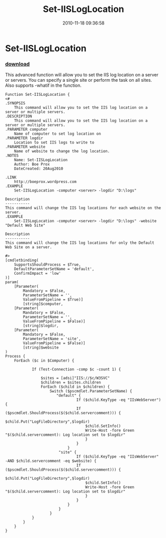 ﻿---
pid:            2374
parent:         0
children:       
poster:         Boe Prox
title:          Set-IISLogLocation
date:           2010-11-18 09:36:58
description:    This advanced function will allow you to set the IIS log location on a server or servers.  You can specify a single site or perform the task on all sites. Also supports -whatif in the function.

format:         posh
---

# Set-IISLogLocation

### [download](2374.ps1)  

This advanced function will allow you to set the IIS log location on a server or servers.  You can specify a single site or perform the task on all sites. Also supports -whatif in the function.


```posh
Function Set-IISLogLocation {
<#  
.SYNOPSIS  
    This command will allow you to set the IIS log location on a server or multiple servers.
.DESCRIPTION
    This command will allow you to set the IIS log location on a server or multiple servers.    
.PARAMETER computer
    Name of computer to set log location on
.PARAMETER logdir
    Location to set IIS logs to write to 
.PARAMETER website
    Name of website to change the log location.       
.NOTES  
    Name: Set-IISLogLocation
    Author: Boe Prox
    DateCreated: 20Aug2010 
         
.LINK  
    http://boeprox.wordpress.com
.EXAMPLE  
    Set-IISLogLocation -computer <server> -logdir "D:\logs"
    
Description
-----------
This command will change the IIS log locations for each website on the server.
.EXAMPLE  
    Set-IISLogLocation -computer <server> -logdir "D:\logs" -website "Default Web Site"
    
Description
-----------
This command will change the IIS log locations for only the Default Web Site on a server.
          
#> 
[cmdletbinding(
    SupportsShouldProcess = $True,
	DefaultParameterSetName = 'default',
	ConfirmImpact = 'low'
)]
param(
    [Parameter(
        Mandatory = $False,
        ParameterSetName = '',
        ValueFromPipeline = $True)]
        [string]$computer,
    [Parameter(
        Mandatory = $False,
        ParameterSetName = '',
        ValueFromPipeline = $False)]
        [string]$logdir,
    [Parameter(
        Mandatory = $False,
        ParameterSetName = 'site',
        ValueFromPipeline = $False)]
        [string]$website                           
)
Process {
    ForEach ($c in $Computer) {

            If (Test-Connection -comp $c -count 1) {
                
                $sites = [adsi]"IIS://$c/W3SVC"
                $children = $sites.children
                ForEach ($child in $children) {
                    Switch ($pscmdlet.ParameterSetName) { 
                       "default" {
                                If ($child.KeyType -eq "IIsWebServer") {
                                If ($pscmdlet.ShouldProcess($($child.servercomment))) {
                                    $child.Put("LogFileDirectory",$logdir)
                                    $child.SetInfo()
                                    Write-Host -fore Green "$($child.servercomment): Log location set to $logdir"
                                    }                                   
                                } 
                            }
                        "site" {
                                If ($child.KeyType -eq "IIsWebServer" -AND $child.servercomment -eq $website) {
                                If ($pscmdlet.ShouldProcess($($child.servercomment))) {
                                    $child.Put("LogFileDirectory",$logdir)
                                    $child.SetInfo()
                                    Write-Host -fore Green "$($child.servercomment): Log location set to $logdir"
                                    }                                   
                                }                             
                            }                                                                                                   
                        }
                    }                        
            }                
        }  
    }
}

```
